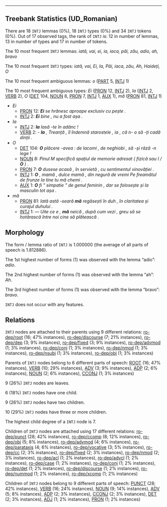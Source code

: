 

--------------------------------------------------------------------------------

## Treebank Statistics (UD_Romanian)

There are 18 `INTJ` lemmas (0%), 18 `INTJ` types (0%) and 34 `INTJ` tokens (0%).
Out of 17 observed tags, the rank of `INTJ` is: 12 in number of lemmas, 13 in number of types and 17 in number of tokens.

The 10 most frequent `INTJ` lemmas: <em>iată, vai, ei, ia, iaca, păi, zău, adio, ah, bravo</em>

The 10 most frequent `INTJ` types:  <em>iată, vai, Ei, Ia, Păi, iaca, zău, Ah, Haideți, O</em>

The 10 most frequent ambiguous lemmas: <em>o</em> ([PART]() 5, [INTJ]() 1)

The 10 most frequent ambiguous types:  <em>Ei</em> ([PRON]() 12, [INTJ]() 2), <em>Ia</em> ([INTJ]() 2, [VERB]() 2), <em>O</em> ([DET]() 104, [NOUN]() 8, [PRON]() 7, [INTJ]() 1, [AUX]() 1), <em>mă</em> ([PRON]() 81, [INTJ]() 1)


* <em>Ei</em>
  * [PRON]() 12: <em><b>Ei</b> se hrănesc aproape exclusiv cu pește .</em>
  * [INTJ]() 2: <em><b>Ei</b> bine , nu a fost așa .</em>
* <em>Ia</em>
  * [INTJ]() 2: <em><b>Ia</b> lasă -te în adânc !</em>
  * [VERB]() 2: <em>- <b>Ia</b> , Treanță , îl îndemnă starostele , ia , că n- o să -ți cadă dinții .</em>
* <em>O</em>
  * [DET]() 104: <em><b>O</b> plăcere -avea : de lacomi , de neghiobi , să -și râză -n lege !</em>
  * [NOUN]() 8: <em>Pinul M specifică spațiul de memorie adresat ( fizică sau I / <b>O</b> ) .</em>
  * [PRON]() 7: <em><b>O</b> dusese acasă , în servietă , cu sentimentul vinovăției .</em>
  * [INTJ]() 1: <em><b>O</b> , mamă , dulce mamă , din negură de vremi Pe freamătul de frunze la tine tu mă chemi .</em>
  * [AUX]() 1: <em><b>O</b> fi " simpatie " de genul feminin , dar se folosește și la masculin tot așa .</em>
* <em>mă</em>
  * [PRON]() 81: <em>Iată astă -seară <b>mă</b> regăsești în duh , în claritatea și curajul duhului .</em>
  * [INTJ]() 1: <em>― Uite ce e , <b>mă</b> neică , după cum vezi , greu să se hotărască între noi cine să plătească .</em>

## Morphology

The form / lemma ratio of `INTJ` is 1.000000 (the average of all parts of speech is 1.812886).

The 1st highest number of forms (1) was observed with the lemma “adio”: <em>adio</em>.

The 2nd highest number of forms (1) was observed with the lemma “ah”: <em>Ah</em>.

The 3rd highest number of forms (1) was observed with the lemma “bravo”: <em>bravo</em>.

`INTJ` does not occur with any features.


## Relations

`INTJ` nodes are attached to their parents using 9 different relations: [ro-dep/root]() (16; 47% instances), [ro-dep/discourse]() (7; 21% instances), [ro-dep/dep]() (3; 9% instances), [ro-dep/fixed]() (3; 9% instances), [ro-dep/advmod]() (1; 3% instances), [ro-dep/conj]() (1; 3% instances), [ro-dep/nmod]() (1; 3% instances), [ro-dep/nsubj]() (1; 3% instances), [ro-dep/obj]() (1; 3% instances)

Parents of `INTJ` nodes belong to 6 different parts of speech: [ROOT]() (16; 47% instances), [VERB]() (10; 29% instances), [ADV]() (3; 9% instances), [ADP]() (2; 6% instances), [NOUN]() (2; 6% instances), [CCONJ]() (1; 3% instances)

9 (26%) `INTJ` nodes are leaves.

6 (18%) `INTJ` nodes have one child.

9 (26%) `INTJ` nodes have two children.

10 (29%) `INTJ` nodes have three or more children.

The highest child degree of a `INTJ` node is 7.

Children of `INTJ` nodes are attached using 17 different relations: [ro-dep/punct]() (28; 42% instances), [ro-dep/ccomp]() (8; 12% instances), [ro-dep/obj]() (5; 8% instances), [ro-dep/advmod]() (4; 6% instances), [ro-dep/parataxis]() (4; 6% instances), [ro-dep/vocative]() (3; 5% instances), [ro-dep/cc]() (2; 3% instances), [ro-dep/fixed]() (2; 3% instances), [ro-dep/nmod]() (2; 3% instances), [ro-dep/acl]() (1; 2% instances), [ro-dep/advcl]() (1; 2% instances), [ro-dep/case]() (1; 2% instances), [ro-dep/conj]() (1; 2% instances), [ro-dep/det]() (1; 2% instances), [ro-dep/discourse]() (1; 2% instances), [ro-dep/nummod]() (1; 2% instances), [ro-dep/xcomp]() (1; 2% instances)

Children of `INTJ` nodes belong to 9 different parts of speech: [PUNCT]() (28; 42% instances), [VERB]() (16; 24% instances), [NOUN]() (9; 14% instances), [ADV]() (5; 8% instances), [ADP]() (2; 3% instances), [CCONJ]() (2; 3% instances), [DET]() (2; 3% instances), [ADJ]() (1; 2% instances), [PRON]() (1; 2% instances)

